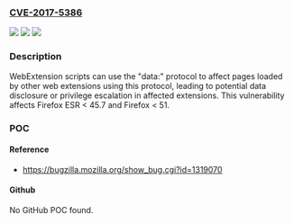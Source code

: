 ### [CVE-2017-5386](https://cve.mitre.org/cgi-bin/cvename.cgi?name=CVE-2017-5386)
![](https://img.shields.io/static/v1?label=Product&message=Firefox&color=blue)
![](https://img.shields.io/static/v1?label=Version&message=%3C%2051%20&color=brighgreen)
![](https://img.shields.io/static/v1?label=Vulnerability&message=WebExtensions%20can%20use%20data%3A%20protocol%20to%20affect%20other%20extensions&color=brighgreen)

### Description

WebExtension scripts can use the "data:" protocol to affect pages loaded by other web extensions using this protocol, leading to potential data disclosure or privilege escalation in affected extensions. This vulnerability affects Firefox ESR < 45.7 and Firefox < 51.

### POC

#### Reference
- https://bugzilla.mozilla.org/show_bug.cgi?id=1319070

#### Github
No GitHub POC found.

